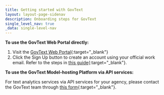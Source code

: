 ```yaml
---
title: Getting started with GovText
layout: layout-page-sidenav
description: Onboarding steps for GovText
single_level_nav: true
_data: single-level-nav
---
```


**To use the GovText Web Portal directly:**

1. Visit the [GovText Web Portal](https://www.govtext.gov.sg/){:target="_blank"}
2. Click the Sign Up button to create an account using your official work email. Refer to the steps in [this guide](https://www.govtext.gov.sg/docs/user-guide/accessing-govtext){:target="_blank"}.


**To use the GovText Model-hosting Platform via API services:**

For text analytics services via API services for your agency, please contact the GovText team through [this form](https://form.gov.sg/#!/62280856ba91100012050933){:target="_blank"}.
